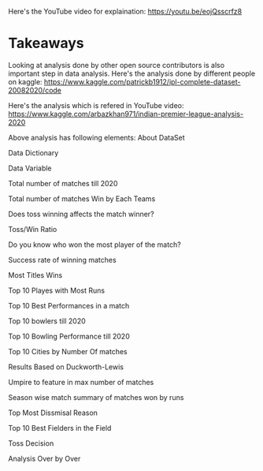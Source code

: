 Here's the YouTube video for explaination:
https://youtu.be/eojQsscrfz8

# Takeaways
Looking at analysis done by other open source contributors is also important step in data analysis.
Here's the analysis done by different people on kaggle:
https://www.kaggle.com/patrickb1912/ipl-complete-dataset-20082020/code

Here's the analysis which is refered in YouTube video:
https://www.kaggle.com/arbazkhan971/indian-premier-league-analysis-2020

Above analysis has following elements:
About DataSet

Data Dictionary

Data Variable

Total number of matches till 2020

Total number of matches Win by Each Teams

Does toss winning affects the match winner?

Toss/Win Ratio

Do you know who won the most player of the match?

Success rate of winning matches

Most Titles Wins

Top 10 Playes with Most Runs

Top 10 Best Performances in a match

Top 10 bowlers till 2020

Top 10 Bowling Performance till 2020

Top 10 Cities by Number Of matches

Results Based on Duckworth-Lewis

Umpire to feature in max number of matches

Season wise match summary of matches won by runs

Top Most Dissmisal Reason

Top 10 Best Fielders in the Field

Toss Decision

Analysis Over by Over

